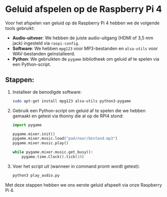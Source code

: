 # Geluid afspelen op de Raspberry Pi 4

Voor het afspelen van geluid op de Raspberry Pi 4 hebben we de volgende tools gebruikt:

- **Audio-uitvoer**: We hebben de juiste audio-uitgang (HDMI of 3,5 mm jack) ingesteld via `raspi-config`.
- **Software**: We hebben `mpg123` voor MP3-bestanden en `alsa-utils` voor WAV-bestanden geïnstalleerd.
- **Python**: We gebruikten de `pygame` bibliotheek om geluid af te spelen via een Python-script.

## Stappen:

1. Installeer de benodigde software:
    ```bash
    sudo apt-get install mpg123 alsa-utils python3-pygame
    ```

2. Gebruik een Python-script om geluid af te spelen die we hebben gemaakt en getest via thonny die al op de RPI4 stond:
    ```python
    import pygame

    pygame.mixer.init()
    pygame.mixer.music.load("pad/naar/bestand.mp3")
    pygame.mixer.music.play()

    while pygame.mixer.music.get_busy():
        pygame.time.Clock().tick(10)
    ```

3. Voer het script uit (wanneer in command promt wordt getest):
    ```bash
    python3 play_audio.py 
    ```

Met deze stappen hebben we ons eerste geluid afspeelt via onze Raspberry Pi 4. 
